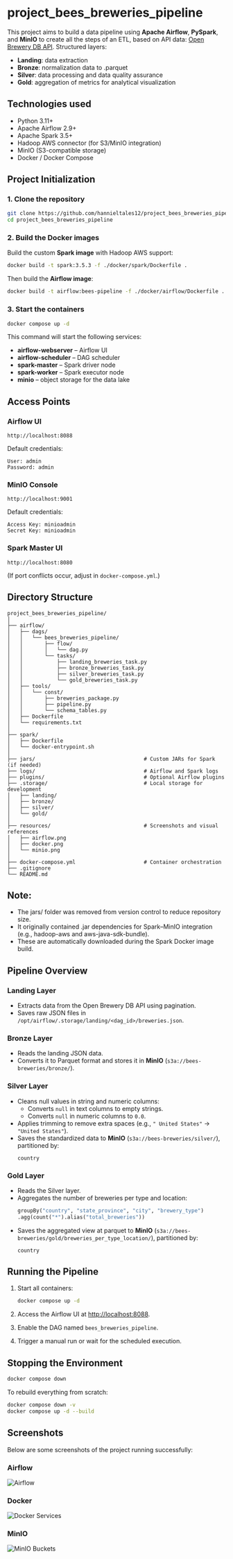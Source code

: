 # project_bees_breweries_pipeline

This project aims to build a data pipeline using **Apache Airflow**, **PySpark**, and **MinIO** to create all the steps of an ETL, based on API data: [Open Brewery DB API](https://api.openbrewerydb.org).
Structured layers:

- **Landing**: data extraction
- **Bronze**: normalization data to .parquet
- **Silver**: data processing and data quality assurance
- **Gold**: aggregation of metrics for analytical visualization

## Technologies used

- Python 3.11+
- Apache Airflow 2.9+
- Apache Spark 3.5+
- Hadoop AWS connector (for S3/MinIO integration)
- MinIO (S3-compatible storage)
- Docker / Docker Compose

## Project Initialization

### 1. Clone the repository
```bash
git clone https://github.com/hannieltales12/project_bees_breweries_pipeline.git
cd project_bees_breweries_pipeline
```

### 2. Build the Docker images
Build the custom **Spark image** with Hadoop AWS support:
```bash
docker build -t spark:3.5.3 -f ./docker/spark/Dockerfile .
```

Then build the **Airflow image**:
```bash
docker build -t airflow:bees-pipeline -f ./docker/airflow/Dockerfile .
```

### 3. Start the containers
```bash
docker compose up -d
```

This command will start the following services:
- **airflow-webserver** – Airflow UI
- **airflow-scheduler** – DAG scheduler
- **spark-master** – Spark driver node
- **spark-worker** – Spark executor node
- **minio** – object storage for the data lake

## Access Points

### Airflow UI
```
http://localhost:8088
```
Default credentials:
```
User: admin
Password: admin
```

### MinIO Console
```
http://localhost:9001
```
Default credentials:
```
Access Key: minioadmin
Secret Key: minioadmin
```

### Spark Master UI
```
http://localhost:8080
```
(If port conflicts occur, adjust in `docker-compose.yml`.)

## Directory Structure

```
project_bees_breweries_pipeline/
│
├── airflow/
│   ├── dags/
│   │   └── bees_breweries_pipeline/
│   │       ├── flow/
│   │       │   └── dag.py
│   │       └── tasks/
│   │           ├── landing_breweries_task.py
│   │           ├── bronze_breweries_task.py
│   │           ├── silver_breweries_task.py
│   │           └── gold_breweries_task.py
│   ├── tools/
│   │   └── const/
│   │       ├── breweries_package.py
│   │       ├── pipeline.py
│   │       └── schema_tables.py
│   ├── Dockerfile
│   └── requirements.txt
│
├── spark/
│   ├── Dockerfile
│   └── docker-entrypoint.sh
│
├── jars/                                   # Custom JARs for Spark (if needed)
├── logs/                                   # Airflow and Spark logs
├── plugins/                                # Optional Airflow plugins
├── .storage/                               # Local storage for development
│   ├── landing/
│   ├── bronze/
│   ├── silver/
│   └── gold/
│
├── resources/                              # Screenshots and visual references
│   ├── airflow.png
│   ├── docker.png
│   └── minio.png
│
├── docker-compose.yml                      # Container orchestration
├── .gitignore
└── README.md
```

## Note:
- The jars/ folder was removed from version control to reduce repository size.
- It originally contained .jar dependencies for Spark–MinIO integration (e.g., hadoop-aws and aws-java-sdk-bundle).
- These are automatically downloaded during the Spark Docker image build.

## Pipeline Overview

### Landing Layer
- Extracts data from the Open Brewery DB API using pagination.
- Saves raw JSON files in `/opt/airflow/.storage/landing/<dag_id>/breweries.json`.

### Bronze Layer
- Reads the landing JSON data.
- Converts it to Parquet format and stores it in **MinIO** (`s3a://bees-breweries/bronze/`).

### Silver Layer
- Cleans null values in string and numeric columns:
  - Converts `null` in text columns to empty strings.
  - Converts `null` in numeric columns to `0.0`.
- Applies trimming to remove extra spaces (e.g., `" United States"` → `"United States"`).
- Saves the standardized data to **MinIO** (`s3a://bees-breweries/silver/`), partitioned by:
  ```
  country
  ```

### Gold Layer
- Reads the Silver layer.
- Aggregates the number of breweries per type and location:
  ```python
  groupBy("country", "state_province", "city", "brewery_type")
  .agg(count("*").alias("total_breweries"))
  ```
- Saves the aggregated view at parquet to **MinIO** (`s3a://bees-breweries/gold/breweries_per_type_location/`), partitioned by:
  ```
  country
  ```


## Running the Pipeline

1. Start all containers:
   ```bash
   docker compose up -d
   ```

2. Access the Airflow UI at [http://localhost:8088](http://localhost:8088).

3. Enable the DAG named `bees_breweries_pipeline`.

4. Trigger a manual run or wait for the scheduled execution.

## Stopping the Environment

```bash
docker compose down
```

To rebuild everything from scratch:
```bash
docker compose down -v
docker compose up -d --build
```

## Screenshots

Below are some screenshots of the project running successfully:

### Airflow
![Airflow](resources/airflow.png)

### Docker
![Docker Services](resources/docker.png)

### MinIO
![MinIO Buckets](resources/minio.png)